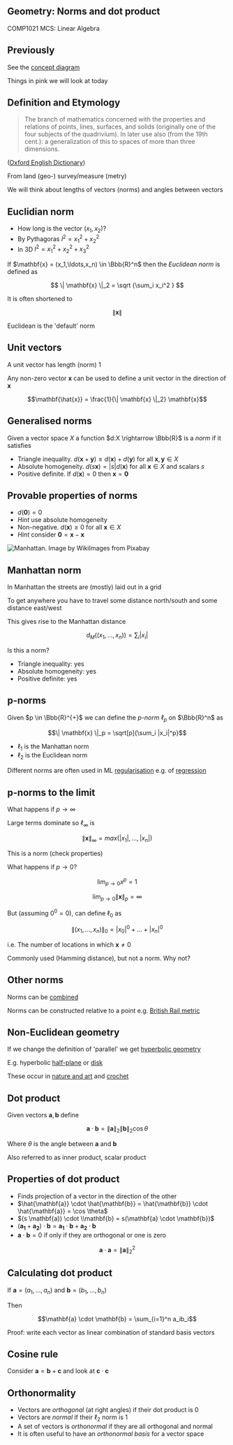 <!-- .slide: data-background="#6A246D" -->

## Geometry: Norms and dot product

COMP1021 MCS: Linear Algebra


## Previously

See the [concept diagram](https://github.com/stevenaeola/linalg_lectures/blob/cd3e6110e22a596d52b7943be36841e7487eeb95/concepts.mmd)

Things in pink we will look at today

## Definition and Etymology

> The branch of mathematics concerned with the properties and relations of points, lines, surfaces, and solids (originally one of the four subjects of the quadrivium). In later use also (from the 19th cent.): a generalization of this to spaces of more than three dimensions. 

([Oxford English Dictionary](https://www.oed.com/view/Entry/77794))


From land (geo-) survey/measure (metry)

We will think about lengths of vectors (norms) and angles between vectors


<!-- .slide: class="fragmented-lists" -->

## Euclidian norm

- How long is the vector $(x_1,x_2)$?
- By Pythagoras $l^2 = x_1^2 + x_2^2$
- In 3D $l^2 = x_1^2 + x_2^2 + x_3^2$


If $\mathbf{x} = (x_1,\ldots,x_n) \in \Bbb{R}^n$ then the _Euclidean norm_ is defined as

$$ \| \mathbf{x} \|_2 = \sqrt {\sum_i x_i^2 } $$

It is often shortened to 

$$\| \mathbf{x} \|$$

Euclidean is the 'default' norm


## Unit vectors

A unit vector has length (norm) 1

Any non-zero vector $\mathbf{x}$ can be used to define a unit vector in the direction of $\mathbf{x}$

$$\mathbf{\hat{x}} = \frac{1}{\| \mathbf{x} \|_2} \mathbf{x}$$


<!-- .slide: class="fragmented-lists" -->

## Generalised norms

Given a vector space $X$ a function $d:X \rightarrow \Bbb{R}$ is a _norm_ if it satisfies
- Triangle inequality. $d(\mathbf{x} + \mathbf{y}) \leq d(\mathbf{x}) + d(\mathbf{y})$ for all $\mathbf{x},\mathbf{y} \in X$
- Absolute homogeneity. $d(s\mathbf{x}) = |s|d(\mathbf{x})$ for all $\mathbf{x} \in X$ and scalars $s$
- Positive definite. If $d(\mathbf{x}) = 0$ then $\mathbf{x} = \mathbf{0}$


<!-- .slide: class="fragmented-lists" -->

## Provable properties of norms

- $d(\mathbf{0}) = 0$ 
- _Hint_ use absolute homogeneity
- Non-negative. $d(\mathbf{x}) \geq 0$ for all $\mathbf{x} \in X$ 
- _Hint_ consider $\mathbf{0} = \mathbf{x} - \mathbf{x}$


![Manhattan. Image by <a href="https://pixabay.com/users/wikiimages-1897/?utm_source=link-attribution&amp;utm_medium=referral&amp;utm_campaign=image&amp;utm_content=67474">WikiImages</a> from <a href="https://pixabay.com//?utm_source=link-attribution&amp;utm_medium=referral&amp;utm_campaign=image&amp;utm_content=67474">Pixabay</a>](manhattan.jpg)


## Manhattan norm

In Manhattan the streets are (mostly) laid out in a grid

To get anywhere you have to travel some distance north/south and some distance east/west

This gives rise to the Manhattan distance

$$d_M((x_1, \ldots , x_n)) = \sum_i |x_i|$$

Is this a norm?


- Triangle inequality: yes
- Absolute homogeneity: yes
- Positive definite: yes


<!-- .slide: class="fragmented-lists" -->

## p-norms

Given $p \in \Bbb{R}^{+}$ we can define the _p-norm_ $\ell_p$ on $\Bbb{R}^n$ as

$$\| \mathbf{x} \|_p = \sqrt[p]{\sum_i |x_i|^p}$$

- $\ell_1$ is the Manhattan norm
- $\ell_2$ is the Euclidean norm

Different norms are often used in ML [regularisation](https://en.wikipedia.org/wiki/Regularization_(mathematics)) e.g. of [regression](https://en.wikipedia.org/wiki/Lasso_(statistics))

## p-norms to the limit

What happens if $p \rightarrow \infty$ 

Large terms dominate so $\ell_\infty$ is

$$\| \mathbf{x} \|_{\infty} = max(|x_1|,\ldots,|x_n|)$$

This is a norm (check properties)


What happens if $p \rightarrow 0$?

$$\lim_{p\to 0} x^p = 1$$

$$\lim_{p\to 0} \| \mathbf{x} \|_p = \infty$$

But (assuming $0^0=0$), can define $\ell_0$ as

$$ \| (x_1,\ldots,x_n) \|_0= |x_0|^0 + \ldots + |x_n|^0 $$

i.e. The number of locations in which $\mathbf{x} \neq 0$

Commonly used (Hamming distance), but not a norm. Why not?


## Other norms

Norms can be [combined](https://en.wikipedia.org/wiki/Norm_(mathematics)#Composite_norms)

Norms can be constructed relative to a point e.g. [British Rail metric](https://en.wikipedia.org/wiki/Metric_space#Miscellaneous_examples)


## Non-Euclidean geometry

If we change the definition of 'parallel' we get [hyperbolic geometry](https://en.wikipedia.org/wiki/Hyperbolic_geometry)

E.g. hyperbolic [half-plane](https://en.wikipedia.org/wiki/Poincar%C3%A9_half-plane_model) or [disk](https://en.wikipedia.org/wiki/Poincar%C3%A9_disk_model)

These occur in [nature and art](https://web.colby.edu/thegeometricviewpoint/2016/12/21/tessellations-of-the-hyperbolic-plane-and-m-c-escher/) and [crochet](https://adepratt.weebly.com/uploads/3/7/7/1/37716215/iff-crochetreef-howtohandout.pdf)


## Dot product

Given vectors $\mathbf{a}, \mathbf{b}$ define

$$\mathbf{a} \cdot \mathbf{b} = \| \mathbf{a} \|_2 \| \mathbf{b} \|_2 \cos \theta$$

Where $\theta$ is the angle between $\mathbf{a}$ and $\mathbf{b}$

Also referred to as inner product, scalar product



## Properties of dot product

- Finds projection of a vector in the direction of the other
- $\hat{\mathbf{a}} \cdot \hat{\mathbf{b}} = \hat{\mathbf{b}} \cdot \hat{\mathbf{a}} = \cos \theta$
- $(s \mathbf{a}) \cdot \\mathbf{b} = s(\mathbf{a} \cdot \mathbf{b})$
- $(\mathbf{a_1} + \mathbf{a_2})\cdot \mathbf{b} = \mathbf{a_1} \cdot \mathbf{b} + \mathbf{a_2} \cdot \mathbf{b}$
- $\mathbf{a} \cdot \mathbf{b} = 0$ if only if they are orthogonal or one is zero

$$\mathbf{a} \cdot \mathbf{a} = \| \mathbf{a} \|_2^2$$


## Calculating dot product

If $\mathbf{a} = (a_1,\ldots,a_n)$ and $\mathbf{b} = (b_1,\ldots,b_n)$

Then 

$$\mathbf{a} \cdot \mathbf{b} = \sum_{i=1}^n a_ib_i$$

Proof: write each vector as linear combination of standard basis vectors

## Cosine rule

Consider $\mathbf{a} = \mathbf{b} + \mathbf{c}$ and look at $\mathbf{c} \cdot \mathbf{c}$


<!-- .slide: class="fragmented-lists" -->

## Orthonormality

- Vectors are _orthogonal_ (at right angles) if their dot product is 0
- Vectors are _normal_ if their $\ell_2$ norm is 1
- A set of vectors is _orthonormal_ if they are all orthogonal and normal
- It is often useful to have an _orthonormal basis_ for a vector space

